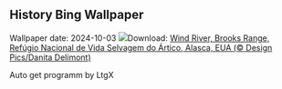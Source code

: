 ## History Bing Wallpaper
Wallpaper date: 2024-10-03
![](https://www.bing.com/th?id=OHR.WindRiverAlaska_PT-BR4944339151_UHD.jpg&w=1000)Download: [Wind River, Brooks Range, Refúgio Nacional de Vida Selvagem do Ártico, Alasca, EUA (© Design Pics/Danita Delimont)](https://www.bing.com/th?id=OHR.WindRiverAlaska_PT-BR4944339151_UHD.jpg)

Auto get programm by LtgX
